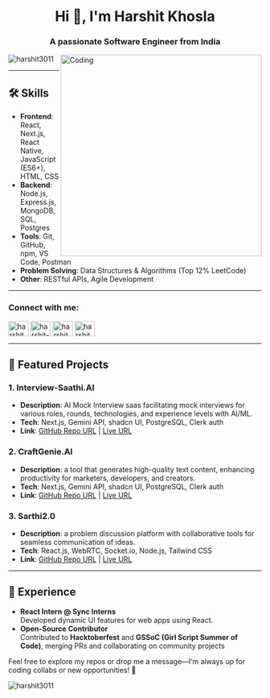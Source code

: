 <h1 align="center">Hi 👋, I'm Harshit Khosla</h1>
<h3 align="center">A passionate Software Engineer from India</h3>
<img align="right" alt="Coding" width="400" src="https://cdn.dribbble.com/users/1162077/screenshots/5403918/media/d5dccb5d5818cba2c8fa0cb15fb578b3.gif">
<p align="left"> <img src="https://komarev.com/ghpvc/?username=harshit3011&label=Profile%20views&color=0e75b6&style=flat" alt="harshit3011" /> </p>

---

## 🛠️ Skills
- **Frontend**: React, Next.js, React Native, JavaScript (ES6+), HTML, CSS
- **Backend**: Node.js, Express.js, MongoDB, SQL, Postgres
- **Tools**: Git, GitHub, npm, VS Code, Postman
- **Problem Solving**: Data Structures & Algorithms (Top 12% LeetCode)
- **Other**: RESTful APIs, Agile Development

---
<h3 align="left">Connect with me:</h3>
<p align="left">
  
<a href="https://twitter.com/harshitkhosla8" target="blank"><img align="center" src="https://raw.githubusercontent.com/rahuldkjain/github-profile-readme-generator/master/src/images/icons/Social/twitter.svg" alt="harshitkhosla8" height="30" width="40" /></a>
<a href="https://linkedin.com/in/harshit-khosla-" target="blank"><img align="center" src="https://raw.githubusercontent.com/rahuldkjain/github-profile-readme-generator/master/src/images/icons/Social/linked-in-alt.svg" alt="harshit-khosla" height="30" width="40" /></a>
<a href="https://www.codechef.com/users/harshit_3011" target="blank"><img align="center" src="https://cdn.jsdelivr.net/npm/simple-icons@3.1.0/icons/codechef.svg" alt="harshit_3011" height="30" width="40" /></a>
<a href="https://www.leetcode.com/harshit_3011" target="blank"><img align="center" src="https://raw.githubusercontent.com/rahuldkjain/github-profile-readme-generator/master/src/images/icons/Social/leet-code.svg" alt="harshit_3011" height="30" width="40" /></a>
  
</p>

---

## 🌟 Featured Projects
### 1. Interview-Saathi.AI
- **Description**: AI Mock Interview saas facilitating mock interviews for various roles, rounds, technologies, and experience levels with AI/ML.
- **Tech**: Next.js, Gemini API, shadcn UI, PostgreSQL, Clerk auth
- **Link**: [GitHub Repo URL](https://github.com/mahesh-barapatre/Interview-Saathi) | [Live URL](https://interview-saathi-nine.vercel.app/) 

### 2. CraftGenie.AI
- **Description**: a tool that generates high-quality text content, enhancing productivity for marketers, developers, and creators.
- **Tech**: Next.js, Gemini API, shadcn UI, PostgreSQL, Clerk auth
- **Link**: [GitHub Repo URL](https://github.com/mahesh-barapatre/CraftGenie.AI) | [Live URL](https://craft-genie-ai.vercel.app/)

### 3. Sarthi2.0
- **Description**: a problem discussion platform with collaborative tools for seamless communication of ideas.
- **Tech**: React.js, WebRTC, Socket.io, Node.js, Tailwind CSS
- **Link**: [GitHub Repo URL](https://github.com/mahesh-barapatre/Sarthi2.0) | [Live URL](https://sarthi2-0.vercel.app/)

---

## 💼 Experience
- **React Intern @ Sync Interns**  
  Developed dynamic UI features for web apps using React.
- **Open-Source Contributor**  
  Contributed to **Hacktoberfest** and **GSSoC (Girl Script Summer of Code)**, merging PRs and collaborating on community projects

Feel free to explore my repos or drop me a message—I’m always up for coding collabs or new opportunities! 🚀

<p align="left">
  <img align="center" src="https://github-readme-stats.vercel.app/api/top-langs?username=harshit3011&show_icons=true&locale=en&layout=compact" alt="harshit3011" />
</p>
